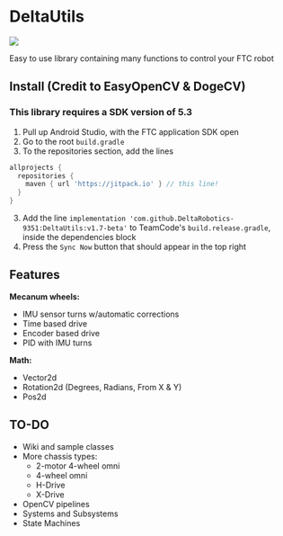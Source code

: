 # DeltaUtils
[![](https://jitpack.io/v/DeltaRobotics-9351/DeltaDrive.svg)](https://jitpack.io/#DeltaRobotics-9351/DeltaDrive)

Easy to use library containing many functions to control your FTC robot

## Install (Credit to EasyOpenCV & DogeCV)
### This library requires a SDK version of 5.3
1. Pull up Android Studio, with the FTC application SDK open
2. Go to the root `build.gradle`
3. To the repositories section, add the lines 
```groovy
allprojects {
  repositories {
    maven { url 'https://jitpack.io' } // this line!
  }
}
```
3. Add the line `implementation 'com.github.DeltaRobotics-9351:DeltaUtils:v1.7-beta'` to TeamCode's `build.release.gradle`, inside the dependencies block
7. Press the `Sync Now` button that should appear in the top right

## Features
 
**Mecanum wheels:**
   - IMU sensor turns w/automatic corrections
   - Time based drive
   - Encoder based drive
   - PID with IMU turns
   
**Math:**
   - Vector2d 
   - Rotation2d (Degrees, Radians, From X & Y)
   - Pos2d
   
## TO-DO
   - Wiki and sample classes
   - More chassis types:
      - 2-motor 4-wheel omni
      - 4-wheel omni
      - H-Drive 
      - X-Drive 
   - OpenCV pipelines
   - Systems and Subsystems
   - State Machines
